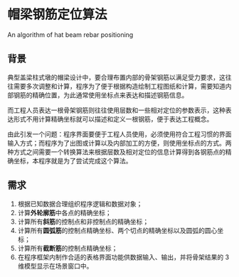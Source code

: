# 帽梁钢筋定位算法

An algorithm of hat beam rebar positioning

## 背景

典型盖梁柱式墩的帽梁设计中，要合理布置内部的骨架钢筋以满足受力要求，这往往需要多次调整和计算，程序为了便于根据构造绘制工程图纸和计算，需要知道内部钢筋的精确位置，为此通常使用坐标点来表达和描述钢筋信息。

而工程人员表达一根骨架钢筋则往往使用层数和一些相对定位的参数表示，这种表达形式不用计算精确坐标就可以描述和定义一根钢筋，便于表达工程概念。

由此引发一个问题：程序界面要便于工程人员使用，必须使用符合工程习惯的界面输入方式；而程序为了出图或计算以及内部加工的方便，则使用坐标点的方式。两种方式之间需要一个转换算法来根据层数及相对定位的信息计算得到各钢筋点的精确坐标，本程序就是为了尝试完成这个算法。

## 需求

1. 根据已知数据合理组织程序逻辑和数据对象；
2. 计算**外轮廓筋**中各点的精确坐标；
3. 计算所有**斜筋**的控制点和非控制点的精确坐标；
4. 计算所有**圆弧筋**的控制点精确坐标、两个切点的精确坐标以及圆弧的圆心坐标；
5. 计算所有**截断筋**的控制点精确坐标；
6. 在程序框架内制作合适的表格界面功能供数据输入、输出，并将骨架结果的 3 维模型显示在场景窗口中。